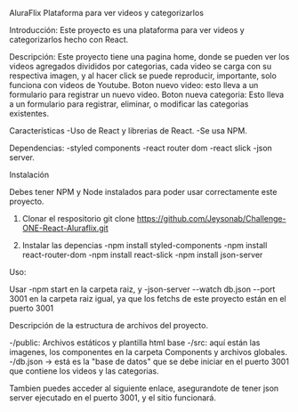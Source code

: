 AluraFlix Plataforma para ver videos y categorizarlos

Introducción:
Este proyecto es una plataforma para ver videos y categorizarlos hecho con React.

Descripción: 
Este proyecto tiene una pagina home, donde se pueden ver los videos agregados divididos por categorias, cada video se carga con su respectiva imagen, y al hacer click se puede reproducir, importante, solo funciona con videos de Youtube.
Boton nuevo video: esto lleva a un formulario para registrar un nuevo video.
Boton nueva categoria: Esto lleva a un formulario para registrar, eliminar, o modificar las categorias existentes.

Características
-Uso de React y librerias de React.
-Se usa NPM.

Dependencias:
-styled components
-react router dom
-react slick
-json server.

Instalación

Debes tener NPM y Node instalados para poder usar correctamente este proyecto. 

1. Clonar el respositorio
git clone https://github.com/Jeysonab/Challenge-ONE-React-Aluraflix.git

2. Instalar las depencias
-npm install styled-components
-npm install react-router-dom
-npm install react-slick
-npm install json-server

Uso:

Usar
-npm start
en la carpeta raiz, y 
-json-server --watch db.json --port 3001
en la carpeta raiz igual, ya que los fetchs de este proyecto están en el puerto 3001

Descripción de la estructura de archivos del proyecto.

-/public: Archivos estáticos y plantilla html base
-/src: aquí están las imagenes, los componentes en la carpeta Components y archivos globales.
-/db.json -> está es la "base de datos" que se debe iniciar en el puerto 3001 que contiene los videos y las categorias.


Tambien puedes acceder al siguiente enlace, asegurandote de tener json server ejecutado en el puerto 3001, y el sitio funcionará.






